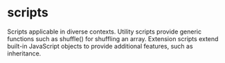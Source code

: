 scripts
===
Scripts applicable in diverse contexts.
Utility scripts provide generic functions
such as shuffle() for shuffling an array.
Extension scripts extend built-in JavaScript
objects to provide additional features, such
as inheritance.
